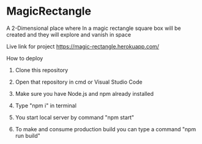 # MagicRectangle
 A 2-Dimensional  place where In a magic rectangle square box will be created and they will explore and vanish in space

Live link for project https://magic-rectangle.herokuapp.com/

 How to deploy

 1. Clone this repository

 2. Open that repository in cmd or Visual Studio Code

 3. Make sure you have Node.js and npm already installed

 4. Type "npm i" in terminal

 5. You start local server by command "npm start"

 6. To make and consume production build you can type a command "npm run build"

